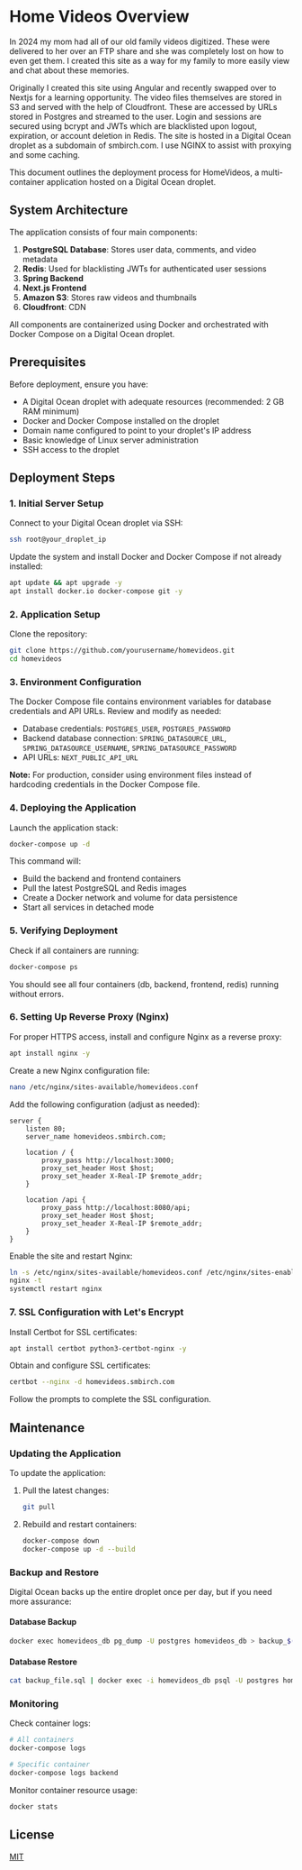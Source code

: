 
# Home Videos Overview
In 2024 my mom had all of our old family videos digitized. These were delivered to her over an FTP share and she was completely lost on how to even get them.
I created this site as a way for my family to more easily view and chat about these memories.

Originally I created this site using Angular and recently swapped over to Nextjs for a learning opportunity.
The video files themselves are stored in S3 and served with the help of Cloudfront. These are accessed by URLs stored in Postgres and streamed to the user. 
Login and sessions are secured using bcrypt and JWTs which are blacklisted upon logout, expiration, or account deletion in Redis.
The site is hosted in a Digital Ocean droplet as a subdomain of smbirch.com. I use NGINX to assist with proxying and some caching. 


This document outlines the deployment process for HomeVideos, a multi-container application hosted on a Digital Ocean droplet.

## System Architecture

The application consists of four main components:

1. **PostgreSQL Database**: Stores user data, comments, and video metadata
2. **Redis**: Used for blacklisting JWTs for authenticated user sessions
3. **Spring Backend**
4. **Next.js Frontend**
5. **Amazon S3**: Stores raw videos and thumbnails
6. **Cloudfront**: CDN

All components are containerized using Docker and orchestrated with Docker Compose on a Digital Ocean droplet.

## Prerequisites

Before deployment, ensure you have:

- A Digital Ocean droplet with adequate resources (recommended: 2 GB RAM minimum)
- Docker and Docker Compose installed on the droplet
- Domain name configured to point to your droplet's IP address
- Basic knowledge of Linux server administration
- SSH access to the droplet

## Deployment Steps

### 1. Initial Server Setup

Connect to your Digital Ocean droplet via SSH:

```bash
ssh root@your_droplet_ip
```

Update the system and install Docker and Docker Compose if not already installed:

```bash
apt update && apt upgrade -y
apt install docker.io docker-compose git -y
```

### 2. Application Setup

Clone the repository:

```bash
git clone https://github.com/yourusername/homevideos.git
cd homevideos
```

### 3. Environment Configuration

The Docker Compose file contains environment variables for database credentials and API URLs. Review and modify as needed:

- Database credentials: `POSTGRES_USER`, `POSTGRES_PASSWORD`
- Backend database connection: `SPRING_DATASOURCE_URL`, `SPRING_DATASOURCE_USERNAME`, `SPRING_DATASOURCE_PASSWORD`
- API URLs: `NEXT_PUBLIC_API_URL`

**Note:** For production, consider using environment files instead of hardcoding credentials in the Docker Compose file.

### 4. Deploying the Application

Launch the application stack:

```bash
docker-compose up -d
```

This command will:

- Build the backend and frontend containers
- Pull the latest PostgreSQL and Redis images
- Create a Docker network and volume for data persistence
- Start all services in detached mode

### 5. Verifying Deployment

Check if all containers are running:

```bash
docker-compose ps
```

You should see all four containers (db, backend, frontend, redis) running without errors.

### 6. Setting Up Reverse Proxy (Nginx)

For proper HTTPS access, install and configure Nginx as a reverse proxy:

```bash
apt install nginx -y
```

Create a new Nginx configuration file:

```bash
nano /etc/nginx/sites-available/homevideos.conf
```

Add the following configuration (adjust as needed):

```nginx
server {
    listen 80;
    server_name homevideos.smbirch.com;

    location / {
        proxy_pass http://localhost:3000;
        proxy_set_header Host $host;
        proxy_set_header X-Real-IP $remote_addr;
    }

    location /api {
        proxy_pass http://localhost:8080/api;
        proxy_set_header Host $host;
        proxy_set_header X-Real-IP $remote_addr;
    }
}
```

Enable the site and restart Nginx:

```bash
ln -s /etc/nginx/sites-available/homevideos.conf /etc/nginx/sites-enabled/
nginx -t
systemctl restart nginx
```

### 7. SSL Configuration with Let's Encrypt

Install Certbot for SSL certificates:

```bash
apt install certbot python3-certbot-nginx -y
```

Obtain and configure SSL certificates:

```bash
certbot --nginx -d homevideos.smbirch.com
```

Follow the prompts to complete the SSL configuration.

## Maintenance

### Updating the Application

To update the application:

1. Pull the latest changes:

    ```bash
    git pull
    ```

2. Rebuild and restart containers:

    ```bash
    docker-compose down
    docker-compose up -d --build
    ```


### Backup and Restore

Digital Ocean backs up the entire droplet once per day, but if you need more assurance:

#### Database Backup

```bash
docker exec homevideos_db pg_dump -U postgres homevideos_db > backup_$(date +%Y%m%d).sql
```

#### Database Restore

```bash
cat backup_file.sql | docker exec -i homevideos_db psql -U postgres homevideos_db
```

### Monitoring

Check container logs:

```bash
# All containers
docker-compose logs

# Specific container
docker-compose logs backend
```

Monitor container resource usage:

```bash
docker stats
```


## License
[MIT](https://choosealicense.com/licenses/mit/)